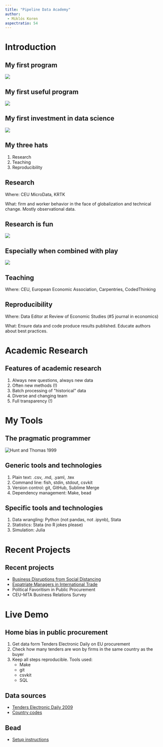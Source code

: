 ```yaml
---
title: "Pipeline Data Academy"
author: 
 - Miklós Koren
aspectratio: 54
---
```


# Introduction
## My first program
![](assets/img/keyboard.jpg)

## My first useful program
![](assets/img/stencil.png)

## My first investment in data science
![](assets/img/zipdrive.jpg)

## My three hats
1. Research
2. Teaching
3. Reproducibility

## Research
Where: CEU MicroData, KRTK

What: firm and worker behavior in the face of globalization and technical change. Mostly observational data.

## Research is fun
![](assets/img/mosoly.jpg)

## Especially when combined with play
![](assets/img/codebug.jpg)

## Teaching
Where: CEU, European Economic Association, Carpentries, CodedThinking

## Reproducibility
Where: Data Editor at Review of Economic Studies (#5 journal in economics)

What: Ensure data and code produce results published. Educate authors about best practices.

# Academic Research
## Features of academic research
1. Always new questions, always new data
2. Often new methods (!)
3. Batch processing of "historical" data
4. Diverse and changing team
5. Full transparency (!)

# My Tools
## The pragmatic programmer
![Hunt and Thomas 1999](assets/img/pragmatic.jpg)

## Generic tools and technologies
1. Plain text: .csv, .md, .yaml, .tex
2. Command line: fish, stdin, stdout, csvkit
3. Version control: git, GitHub, Sublime Merge
4. Dependency management: Make, bead

## Specific tools and technologies
1. Data wrangling: Python (not pandas, not .ipynb), Stata
2. Statistics: Stata (no R jokes please) 
3. Simulation: Julia


# Recent Projects
## Recent projects
* [Business Disruptions from Social Distancing](https://github.com/ceumicrodata/social-distancing)
* [Expatriate Managers in International Trade](https://github.com/korenmiklos/expat-analysis)
* Political Favoritism in Public Procurement
* CEU-MTA Business Relations Survey

# Live Demo
## Home bias in public procurement
1. Get data form Tenders Electronic Daily on EU procurement
2. Check how many tenders are won by firms in the same country as the buyer
3. Keep all steps reproducible. Tools used:
    - Make
    - git
    - csvkit
    - SQL

## Data sources
- [Tenders Electronic Daily 2009](https://data.europa.eu/euodp/en/data/dataset/ted-csv/resource/7caee4eb-0fc0-4fc0-ad1a-c970e63b40b4)
- [Country codes](https://www.datahub.io/core/country-codes)

## Bead
- [Setup instructions](https://handbook.microdata.io/onboarding/setup#bead)